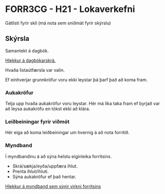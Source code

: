 # FORR3CG - H21 - Lokaverkefni

Gátlisti fyrir skil (má nota sem sniðmát fyrir skýrslu)

## Skýrsla

Samantekt á dagbók.

[Hlekkur á dagbókarskrá.]()

Hvaða listaútfærsla var valin.  

Ef einhverjar grunnkröfur voru ekki leystar þá þarf það að koma fram.

### Aukakröfur

Telja upp hvaða aukakröfur voru leystar. Hér má líka taka fram ef byrjað var að leysa aukakröfu en tókst ekki að klára.

### Leiðbeiningar fyrir viðmót

Hér eiga að koma leiðbeiningar um hvernig á að nota forritið.

### Myndband

Í myndbandinu á að sýna helstu eiginleika forritsins.

- Skrá/sækja/eyða/uppfæra íhlut.
- Prenta íhlut/íhluti.
- Sýna aukakröfur ef það hentar.

[Hlekkur á myndband sem sýnir virkni forritsins]()
